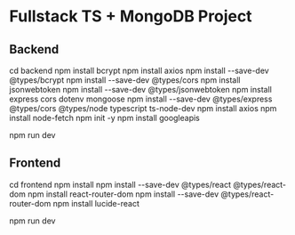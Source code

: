 # Fullstack TS + MongoDB Project

## Backend
cd backend
npm install bcrypt
npm install axios
npm install --save-dev @types/bcrypt
npm install --save-dev @types/cors
npm install jsonwebtoken
npm install --save-dev @types/jsonwebtoken
npm install express cors dotenv mongoose
npm install --save-dev @types/express @types/cors @types/node typescript ts-node-dev
npm install axios
npm install node-fetch
npm init -y
npm install googleapis


npm run dev


## Frontend
cd frontend
npm install
npm install --save-dev @types/react @types/react-dom
npm install react-router-dom
npm install --save-dev @types/react-router-dom
npm install lucide-react


npm run dev

